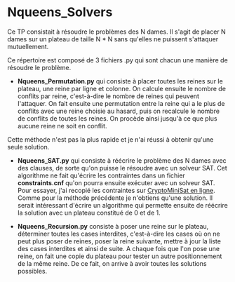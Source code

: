 # Nqueens_Solvers
Ce TP consistait à résoudre le problèmes des N dames. Il s'agit de placer N dames sur un plateau de taille N * N sans qu'elles ne puissent s'attaquer mutuellement.  

Ce répertoire est composé de 3 fichiers .py qui sont chacun une manière de résoudre le problème.

- **Nqueens_Permutation.py** qui consiste à placer toutes les reines sur le plateau, une reine par ligne et colonne. On calcule ensuite le nombre de conflits par reine, c'est-à-dire le nombre de reines qui peuvent l'attaquer. On fait ensuite une permutation entre la reine qui a le plus de conflits avec une reine choisie au hasard, puis on recalcule le nombre de conflits de toutes les reines. On procède ainsi jusqu'à ce que plus aucune reine ne soit en conflit.  

Cette méthode n'est pas la plus rapide et je n'ai réussi à obtenir qu'une seule solution.

- **Nqueens_SAT.py** qui consiste à réécrire le problème des N dames avec des clauses, de sorte qu'on puisse le résoudre avec un solveur SAT. Cet algorithme ne fait qu'écrire les contraintes dans un fichier **constraints.cnf** qu'on pourra ensuite exécuter avec un solveur SAT. Pour essayer, j'ai recopié les contraintes sur [CryptoMiniSat en ligne](https://msoos.github.io/cryptominisat_web/). Comme pour la méthode précédente je n'obtiens qu'une solution. Il serait intéressant d'écrire un algorithme qui permette ensuite de réécrire la solution avec un plateau constitué de 0 et de 1.

- **Nqueens_Recursion.py** consiste à poser une reine sur le plateau, déterminer toutes les cases interdites, c'est-à-dire les cases où on ne peut plus poser de reines, poser la reine suivante, mettre à jour la liste des cases interdites et ainsi de suite. A chaque fois que l'on pose une reine, on fait une copie du plateau pour tester un autre positionnement de la même reine. De ce fait, on arrive à avoir toutes les solutions possibles.
